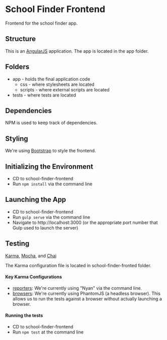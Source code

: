 # School Finder Frontend

 Frontend for the school finder app.

## Structure

 This is an [AngularJS](https://angularjs.org/) application. The app is located in the app folder.

## Folders

 - app - holds the final application code
    - css - where stylesheets are located
    - scripts - where external scripts are located
 - tests - where tests are located

## Dependencies
 NPM is used to keep track of dependencies.

## Styling
 We're using [Bootstrap](http://getbootstrap.com/) to style the frontend.

## Initializing the Environment

 - CD to school-finder-frontend
 - Run `npm install` via the command line

## Launching the App

 - CD to school-finder-frontend
 - Run `gulp serve` via the command line
 - Navigate to http://localhost:3000 (or the appropriate port number that Gulp used to launch the server)


## Testing

 [Karma](http://karma-runner.github.io/0.12/index.html), [Mocha](http://mochajs.org/), and [Chai](http://chaijs.com/)

 The Karma configuration file is located in school-finder-fronted folder.

#### Key Karma Configurations

 - [reporters](https://github.com/codeforokc/school-finder/blob/master/school-finder-frontend/karma.conf.js#L30): We're currently using "Nyan" via the command line.
 - [browsers](https://github.com/codeforokc/school-finder/blob/master/school-finder-frontend/karma.conf.js#L58): We're currently using PhantomJS (a headless browser). This allows us to run the tests against a browser without actually launching a browser.

#### Running the tests

 - CD to school-finder-frontend
 - Run `npm test` at the command line


